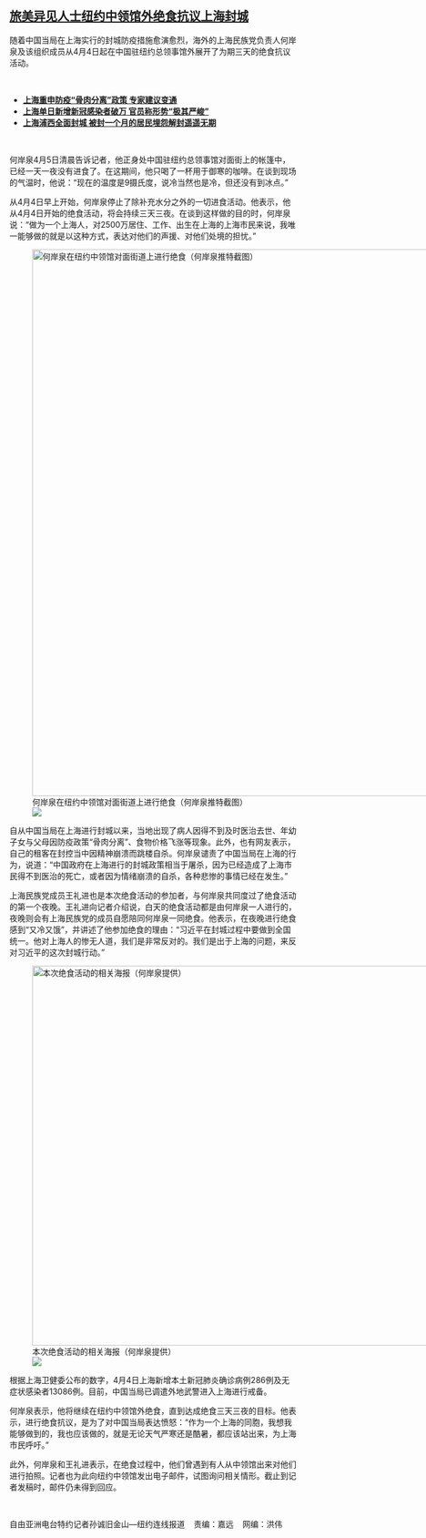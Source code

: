 <!--1649188380000-->
[旅美异见人士纽约中领馆外绝食抗议上海封城](https://www.rfa.org/mandarin/yataibaodao/huanjing/sc2-04052022134054.html)
------

<p>随着中国当局在上海实行的封城防疫措施愈演愈烈，海外的上海民族党负责人何岸泉及该组织成员从4月4日起在中国驻纽约总领事馆外展开了为期三天的绝食抗议活动。</p><p><br/></p><ul><li><a href="https://www.rfa.org/mandarin/Xinwen/5-04052022105552.html"><strong>上海重申防疫“骨肉分离”政策 专家建议变通</strong></a></li><li><strong><a href="https://www.rfa.org/mandarin/Xinwen/4-04052022105527.html">上海单日新增新冠感染者破万 官员称形势“极其严峻”</a></strong></li><li><strong><a href="https://www.rfa.org/mandarin/yataibaodao/huanjing/ql1-04012022051157.html">上海浦西全面封城 被封一个月的居民埋怨解封遥遥无期</a></strong></li></ul><p><br/></p><p>何岸泉4<span>月</span>5<span>日清晨告诉记者，他正身处中国驻纽约总领事馆对面街上的帐篷中，已经一天一夜没有进食了。在这期间，他只喝了一杯用于御寒的咖啡。在谈到现场的气温时，他说：“现在的温度是</span>9<span>摄氏度，说冷当然也是冷，但还没有到冰点。”</span></p><p>从4<span>月</span>4<span>日早上开始，何岸泉停止了除补充水分之外的一切进食活动。他表示，他从</span>4<span>月</span>4<span>日开始的绝食活动，将会持续三天三夜。在谈到这样做的目的时，何岸泉说：“做为一个上海人，对</span>2500<span>万居住、工作、出生在上海的上海市民来说，我唯一能够做的就是以这种方式，表达对他们的声援、对他们处境的担忧。”</span></p><p><span><figure class="image-richtext image-inline captioned" style="width:1280px;"><img alt="何岸泉在纽约中领馆对面街道上进行绝食（何岸泉推特截图）" height="960" src="https://www.rfa.org/mandarin/yataibaodao/huanjing/sc2-04052022134054.html/m0405-sc1.jpg/@@images/9d002829-cfa1-4b99-9f47-afc668b55517.jpeg" title="M0405-SC1.JPG" width="1280"/><figcaption class="image-caption">何岸泉在纽约中领馆对面街道上进行绝食（何岸泉推特截图）</figcaption><small></small><div id="zoomattribute"><a data-caption="何岸泉在纽约中领馆对面街道上进行绝食（何岸泉推特截图）" data-fancybox="" href="https://www.rfa.org/mandarin/yataibaodao/huanjing/sc2-04052022134054.html/m0405-sc1.jpg" id="single_image" title="何岸泉在纽约中领馆对面街道上进行绝食（何岸泉推特截图）"><img src="/++plone++rfa-resources/img/icon-zoom.png"/></a></div></figure></span></p><p>自从中国当局在上海进行封城以来，当地出现了病人因得不到及时医治去世、年幼子女与父母因防疫政策“骨肉分离”、食物价格飞涨等现象。此外，也有网友表示，自己的租客在封控当中因精神崩溃而跳楼自杀。何岸泉谴责了中国当局在上海的行为，说道：“中国政府在上海进行的封城政策相当于屠杀，因为已经造成了上海市民得不到医治的死亡，或者因为情绪崩溃的自杀，各种悲惨的事情已经在发生。”</p><p>上海民族党成员王礼进也是本次绝食活动的参加者，与何岸泉共同度过了绝食活动的第一个夜晚。王礼进向记者介绍说，白天的绝食活动都是由何岸泉一人进行的，夜晚则会有上海民族党的成员自愿陪同何岸泉一同绝食。他表示，在夜晚进行绝食感到“又冷又饿”，并讲述了他参加绝食的理由：“习近平在封城过程中要做到全国统一。他对上海人的惨无人道，我们是非常反对的。我们是出于上海的问题，来反对习近平的这次封城行动。”</p><p><figure class="image-richtext image-inline captioned" style="width:1000px;"><img alt="本次绝食活动的相关海报（何岸泉提供）" height="667" src="https://www.rfa.org/mandarin/yataibaodao/huanjing/sc2-04052022134054.html/m0405-sc3.jpg/@@images/3be9e0ba-ddc3-4d2e-84e4-5c0bb9fa1cc5.jpeg" title="M0405-SC3.JPG" width="1000"/><figcaption class="image-caption">本次绝食活动的相关海报（何岸泉提供）</figcaption><small></small><div id="zoomattribute"><a data-caption="本次绝食活动的相关海报（何岸泉提供）" data-fancybox="" href="https://www.rfa.org/mandarin/yataibaodao/huanjing/sc2-04052022134054.html/m0405-sc3.jpg" id="single_image" title="本次绝食活动的相关海报（何岸泉提供）"><img src="/++plone++rfa-resources/img/icon-zoom.png"/></a></div></figure></p><p>根据上海卫健委公布的数字，4<span>月</span>4<span>日上海新增本土新冠肺炎确诊病例</span>286<span>例及无症状感染者</span>13086<span>例。目前，中国当局已调遣外地武警进入上海进行戒备。</span></p><p>何岸泉表示，他将继续在纽约中领馆外绝食，直到达成绝食三天三夜的目标。他表示，进行绝食抗议，是为了对中国当局表达愤怒：“作为一个上海的同胞，我想我能够做到的，我也应该做的，就是无论天气严寒还是酷暑，都应该站出来，为上海市民呼吁。”</p><p>此外，何岸泉和王礼进表示，在绝食过程中，他们曾遇到有人从中领馆出来对他们进行拍照。记者也为此向纽约中领馆发出电子邮件，试图询问相关情形。截止到记者发稿时，邮件仍未得到回应。</p><p><br/></p><p>自由亚洲电台特约记者孙诚旧金山—纽约连线报道    责编：嘉远    网编：洪伟<strong></strong></p>
